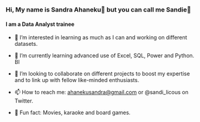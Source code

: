 ### Hi, My name is Sandra Ahaneku👋 but you can call me Sandie🙂
#### **I am a Data Analyst trainee**

- 🔭 I’m interested in learning as much as I can and working on different datasets.
- 🌱 I’m currently learning advanced use of Excel, SQL, Power and Python. BI
- 💞️ I’m looking to collaborate on different projects to boost my expertise and to link up with fellow like-minded enthusiasts.
- 📫 How to reach me: ahanekusandra@gmail.com or @sandi_licous on Twitter.

- 🥳 Fun fact: Movies, karaoke and board games.

<!---
MsSandie/MsSandie is a ✨ special ✨ repository because its `README.md` (this file) appears on your GitHub profile.
You can click the Preview link to take a look at your changes.
--->
